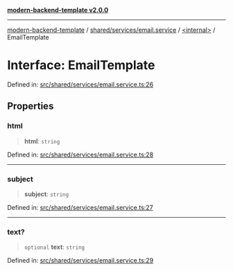 [**modern-backend-template v2.0.0**](../../../../../README.md)

***

[modern-backend-template](../../../../../modules.md) / [shared/services/email.service](../../README.md) / [\<internal\>](../README.md) / EmailTemplate

# Interface: EmailTemplate

Defined in: [src/shared/services/email.service.ts:26](https://github.com/maemreyo/saas-4cus-nodejs/blob/2a5b3f3aa11335dfa561e80e1feabb8e6084261e/src/shared/services/email.service.ts#L26)

## Properties

### html

> **html**: `string`

Defined in: [src/shared/services/email.service.ts:28](https://github.com/maemreyo/saas-4cus-nodejs/blob/2a5b3f3aa11335dfa561e80e1feabb8e6084261e/src/shared/services/email.service.ts#L28)

***

### subject

> **subject**: `string`

Defined in: [src/shared/services/email.service.ts:27](https://github.com/maemreyo/saas-4cus-nodejs/blob/2a5b3f3aa11335dfa561e80e1feabb8e6084261e/src/shared/services/email.service.ts#L27)

***

### text?

> `optional` **text**: `string`

Defined in: [src/shared/services/email.service.ts:29](https://github.com/maemreyo/saas-4cus-nodejs/blob/2a5b3f3aa11335dfa561e80e1feabb8e6084261e/src/shared/services/email.service.ts#L29)
